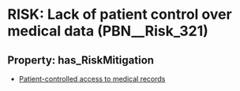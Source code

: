 # RISK: __Lack of patient control over medical data__ (PBN__Risk_321)

## Property: has_RiskMitigation

* [Patient-controlled access to medical records](PBN__RiskMitigation_400)

